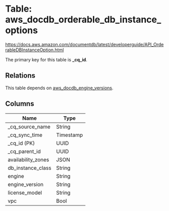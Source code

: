 # Table: aws_docdb_orderable_db_instance_options

https://docs.aws.amazon.com/documentdb/latest/developerguide/API_OrderableDBInstanceOption.html

The primary key for this table is **_cq_id**.

## Relations
This table depends on [aws_docdb_engine_versions](aws_docdb_engine_versions.md).


## Columns
| Name          | Type          |
| ------------- | ------------- |
|_cq_source_name|String|
|_cq_sync_time|Timestamp|
|_cq_id (PK)|UUID|
|_cq_parent_id|UUID|
|availability_zones|JSON|
|db_instance_class|String|
|engine|String|
|engine_version|String|
|license_model|String|
|vpc|Bool|